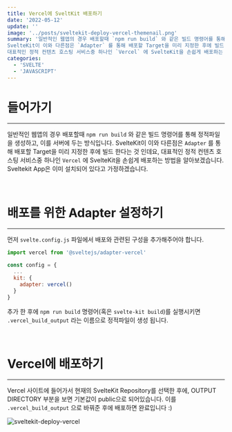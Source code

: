 ```yaml
---
title: Vercel에 SveltKit 배포하기
date: '2022-05-12'
update: ''
image: '../posts/sveltekit-deploy-vercel-themenail.png'
summary: '일반적인 웹앱의 경우 배포할때 `npm run build` 와 같은 빌드 명령어를 통해 정적파일을 생성하고, 이를 서버에 두는 방식입니다.
SvelteKit이 이와 다른점은 `Adapter` 를 통해 배포할 Target을 미리 지정한 후에 빌드 한다는 것 인데요,
대표적인 정적 컨텐츠 호스팅 서비스중 하나인 `Vercel` 에 SvelteKit을 손쉽게 배포하는 방법을 알아보겠습니다.'
categories:
  - 'SVELTE'
  - 'JAVASCRIPT'
---
```


# 들어가기

---

일반적인 웹앱의 경우 배포할때 `npm run build` 와 같은 빌드 명령어를 통해 정적파일을 생성하고, 이를 서버에 두는 방식입니다.
SvelteKit이 이와 다른점은 `Adapter` 를 통해 배포할 Target을 미리 지정한 후에 빌드 한다는 것 인데요,
대표적인 정적 컨텐츠 호스팅 서비스중 하나인 `Vercel` 에 SvelteKit을 손쉽게 배포하는 방법을 알아보겠습니다.
Sveltekit App은 이미 설치되어 있다고 가정하겠습니다.

<br />

# 배포를 위한 Adapter 설정하기

---

먼저 `svelte.config.js` 파일에서 배포와 관련된 구성을 추가해주어야 합니다.

```js
import vercel from '@sveltejs/adapter-vercel'

const config = {
  ...
  kit: {
    adapter: vercel()
  }
}
```

추가 한 후에 `npm run build` 명령어(혹은 `svelte-kit build`)를 실행시키면 `.vercel_build_output` 라는 이름으로 정적파일이 생성 됩니다.

<br />

# Vercel에 배포하기

---

Vercel 사이트에 들어가서 현재의 SvelteKit Repository를 선택한 후에, OUTPUT DIRECTORY 부분을 보면 기본값이 public으로 되어있습니다.
이를 `.vercel_build_output` 으로 바꿔준 후에 배포하면 완료입니다 :)

![sveltekit-deploy-vercel](../posts/sveltekit-deploy-vercel.png)
